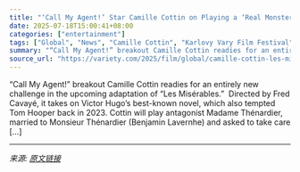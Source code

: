 ```yaml
---
title: "‘Call My Agent!’ Star Camille Cottin on Playing a ‘Real Monster of Literature’ in Fred Cavayé’s Upcoming ‘Les Misérables’ Adaptation: ‘I’m Stressed, but Why Not?’"
date: 2025-07-18T15:00:41+08:00
categories: ["entertainment"]
tags: ["Global", "News", "Camille Cottin", "Karlovy Vary Film Festival", "KVIFF 2025", "Les Miserables", "Locarno Film Festival", "Out of Love"]
summary: "“Call My Agent!” breakout Camille Cottin readies for an entirely new challenge in the upcoming adaptation of “Les Misérables.”&#160; Directed by Fred Cavayé, it takes on Victor Hugo’s best-known novel"
source_url: "https://variety.com/2025/film/global/camille-cottin-les-miserables-1236464543/"
---
```


“Call My Agent!” breakout Camille Cottin readies for an entirely new challenge in the upcoming adaptation of “Les Misérables.”&#160; Directed by Fred Cavayé, it takes on Victor Hugo’s best-known novel, which also tempted Tom Hooper back in 2023. Cottin will play antagonist Madame Thénardier, married to Monsieur Thénardier (Benjamin Lavernhe) and asked to take care [&#8230;]

---

*来源: [原文链接](https://variety.com/2025/film/global/camille-cottin-les-miserables-1236464543/)*
